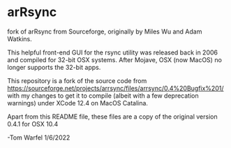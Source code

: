 # arRsync
fork of arRsync from Sourceforge, originally by Miles Wu and Adam Watkins.

This helpful front-end GUI for the rsync utility  was released back in 2006 and compiled for 32-bit OSX systems.
After Mojave, OSX (now MacOS) no longer supports the 32-bit apps.

This repository is a fork of the source code from https://sourceforge.net/projects/arrsync/files/arrsync/0.4%20Bugfix%201/ 
with  my changes to get it to compile (albeit with a few deprecation warnings) under XCode 12.4 on MacOS Catalina.

Apart from this README file, these files are a copy of the original version 0.4.1 for OSX 10.4

 -Tom Warfel
  1/6/2022

